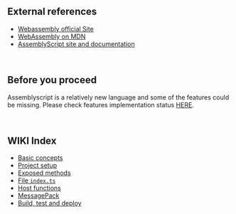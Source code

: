 ## External references

- [Webassembly official Site](https://webassembly.org/)
- [WebAssembly on MDN](https://developer.mozilla.org/en-US/docs/WebAssembly)
- [AssemblyScript site and documentation](https://www.assemblyscript.org/)

&nbsp;

## Before you proceed
Assemblyscript is a relatively new language and some of the features could be missing. Please check features implementation status [HERE](https://www.assemblyscript.org/status.html).

&nbsp;

## WIKI Index

- [Basic concepts](basic.md)
- [Project setup](new_project.md)
- [Exposed methods](exposed_methods.md)
- [File `index.ts`](index_file.md)
- [Host functions](host_functions.md)
- [MessagePack](messagepack.md)
- [Build, test and deploy](build_test_deploy.md)